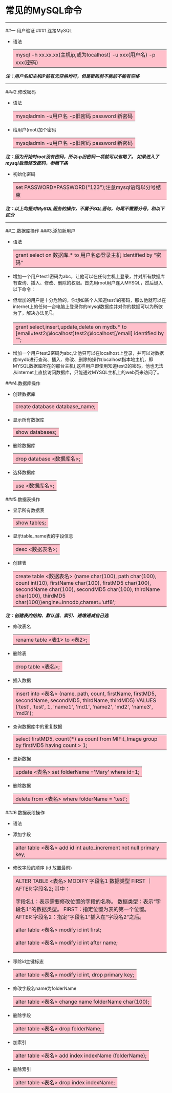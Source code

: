 # 常见的MySQL命令

---

##一.用户验证
###1.连接MySQL
* 语法  
    <table><tr><td bgcolor=pink>    
    mysql -h xx.xx.xx(主机ip,或为localhost) -u xxx(用户名) -p xxx(密码)
    </td></tr></table>

***注：用户名和主机IP前有无空格均可，但是密码前不能前不能有空格***

---
###2.修改密码
* 语法
    <table><tr><td bgcolor=pink>
    mysqladmin -u用户名 -p旧密码 password 新密码
    </td></tr></table>
* 给用户(root)加个密码
    <table><tr><td bgcolor=pink>
    mysqladmin -u用户名 -p旧密码 password 新密码
    </td></tr></table>
***注：因为开始时root没有密码，所以-p旧密码一项就可以省略了。 如果进入了mysql后想修改密码，参照下条*** 

* 初始化密码
   <table><tr><td bgcolor=pink>
     set PASSWORD=PASSWORD("123");注意mysql语句以分号结束
   </td></tr></table>
***注：以上均是对MySQL服务的操作，不属于SQL语句，句尾不需要分号，和以下区分***

---
##二.数据库操作
###3.添加新用户
* 语法
   <table><tr><td bgcolor=pink>
     grant select on 数据库.* to 用户名@登录主机 identified by “密码”
   </td></tr></table>
* 增加一个用户test1密码为abc，让他可以在任何主机上登录，并对所有数据库有查询、插入、修改、删除的权限。首先用root用户连入MYSQL，然后键入以下命令：

* 但增加的用户是十分危险的，你想如某个人知道test1的密码，那么他就可以在internet上的任何一台电脑上登录你的mysql数据库并对你的数据可以为所欲为了，解决办法见👇。
   <table><tr><td bgcolor=pink>
    grant select,insert,update,delete on mydb.* to [email=test2@localhost]test2@localhost[/email] identified by “”;
   </td></tr></table>
   
* 增加一个用户test2密码为abc,让他只可以在localhost上登录，并可以对数据库mydb进行查询、插入、修改、删除的操作(localhost指本地主机，即MYSQL数据库所在的那台主机),这样用户即使用知道test2的密码，他也无法从internet上直接访问数据库，只能通过MYSQL主机上的web页来访问了。

###4.数据库操作
* 创建数据库
   <table><tr><td bgcolor=pink>
    create database database_name;
   </td></tr></table>
* 显示所有数据库
    <table><tr><td bgcolor=pink>
     show databases;
    </td></tr></table> 
* 删除数据库
   <table><tr><td bgcolor=pink>
    drop database <数据库名>;
   </td></tr></table>
* 选择数据库
   <table><tr><td bgcolor=pink>
    use <数据库名>;
   </td></tr></table>
###5.数据表操作
* 显示所有数据表
   <table><tr><td bgcolor=pink>
    show tables;
   </td></tr></table>
* 显示table_name表的字段信息
   <table><tr><td bgcolor=pink>
    desc <数据表名>;
   </td></tr></table>

* 创建表
   <table><tr><td bgcolor=pink>
    create table  <数据表名> (name char(100), path char(100), count int(10), firstName char(100), firstMD5 char(100), secondName char(100), secondMD5 char(100), thirdName char(100), thirdMD5 char(100))engine=innodb,charset='utf8';
   </td></tr></table>
***注：创建表的结构、默认值、索引、递增递减自己选***
* 修改表名
   <table><tr><td bgcolor=pink>
    rename table <表1> to <表2>;
   </td></tr></table>
* 删除表
   <table><tr><td bgcolor=pink>
    drop table <表名>;   
   </td></tr></table>
* 插入数据
   <table><tr><td bgcolor=pink>
    insert into <表名> (name, path, count, firstName, firstMD5, secondName, secondMD5, thirdName, thirdMD5) VALUES ('test', 'test', 1, 'name1', 'md1', 'name2', 'md2', 'name3', 'md3');   
   </td></tr></table>
* 查询数据库中的重复数据 
   <table><tr><td bgcolor=pink>
    select firstMD5, count(*) as count from MIFit_Image group by firstMD5 having count > 1;  
   </td></tr></table
* 更新数据
   <table><tr><td bgcolor=pink>
    update <表名> set folderName ='Mary' where id=1;
   </td></tr></table>
* 删除数据
   <table><tr><td bgcolor=pink>
    delete from <表名> where folderName = 'test';
   </td></tr></table>
###6.数据表段操作
* 语法
* 添加字段
   <table><tr><td bgcolor=pink>
    alter table <表名> add id int auto_increment not null primary key;
   </td></tr></table>
* 修改字段的顺序 (id 放置最前)
   <table><tr><td bgcolor=pink>
    ALTER TABLE <表名> MODIFY 字段名1 数据类型 FIRST ｜ AFTER 字段名2;
    其中：

    字段名1：表示需要修改位置的字段的名称。
    数据类型：表示“字段名1”的数据类型。
    FIRST：指定位置为表的第一个位置。
    AFTER 字段名2：指定“字段名1”插入在“字段名2”之后。

    alter table <表名> modify id int first;

    alter table <表名> modify id int after name;
   </td></tr></table>
* 移除id主键标志
   <table><tr><td bgcolor=pink>
    alter table <表名> modify id int, drop primary key;
   </td></tr></table>
* 修改字段名name为folderName
    <table><tr><td bgcolor=pink>
    alter table <表名> change name folderName char(100);
    </td></tr></table>
* 删除字段
    <table><tr><td bgcolor=pink>
    alter table <表名> drop folderName;
    </td></tr></table>
* 加索引
    <table><tr><td bgcolor=pink>
    alter table <表名> add index indexName (folderName);
    </td></tr></table>
* 删除索引
    <table><tr><td bgcolor=pink>
    alter table <表名> drop index indexName;
    </td></tr></table>
